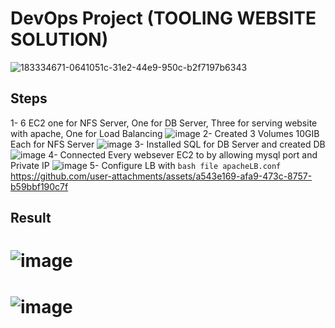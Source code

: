 # DevOps Project (TOOLING WEBSITE SOLUTION)
![183334671-0641051c-31e2-44e9-950c-b2f7197b6343](https://github.com/user-attachments/assets/b8164399-9b25-4e1e-b07c-1791bab3e9b9)

## Steps
 1- 6 EC2 one for NFS Server, One for DB Server, Three for serving website with apache, One for Load Balancing ![image](https://github.com/user-attachments/assets/d6c9e67d-be62-438a-9cfb-8c4fd6e122c7)
 2- Created 3 Volumes 10GIB Each for NFS Server ![image](https://github.com/user-attachments/assets/3747b3e8-e344-4f3a-9ad7-4b639eae7b39)
 3- Installed SQL for DB Server and created DB
 ![image](https://github.com/user-attachments/assets/f60e94cb-54f4-4229-90da-dffc13900481)
 4- Connected Every websever EC2 to by allowing mysql port and Private IP 
 ![image](https://github.com/user-attachments/assets/a4e2e03f-6312-453f-82d1-be334d3d3204)
 5- Configure LB with ```bash file apacheLB.conf```
 https://github.com/user-attachments/assets/a543e169-afa9-473c-8757-b59bbf190c7f

## Result
 # ![image](https://github.com/user-attachments/assets/83403909-ad35-4cd8-9426-1c7efc901e86)
 # ![image](https://github.com/user-attachments/assets/af2e5a0c-7a07-4689-bb60-491fe9a2d699)
